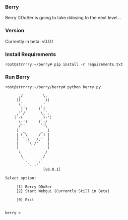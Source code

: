 ### Berry
Berry DDoSer is going to take ddosing to the next level...

### Version
Currently in beta: v0.0.1

### Install Requirements
```
root@strrrry:~/berry# pip install -r requirements.txt
```

### Run Berry
```
root@strrrry:~/berry/berry# python berry.py

	  ,/         \.  
	 ((           )) 
	  \`.       ,'   
	   )')     (`(	  
	 ,'`/       \,`. 
	(`-(         )-')
	  \-')     (`-/  
	  /`'       `'\  
	 (  _       _  ) 
	 | ( \     / ) | 
	 |  `.\   /,'  | 
	 |    `\ /'    | 
	 (             ) 
	  \           /  
	   \         /   
	    `.     ,'    
	      `-.-'      
	             [v0.0.1]

Select option:

	 [1] Berry DDoSer
	 [2] Start Webgui (Currently Still in Beta)

	 [0] Exit


berry >  
```